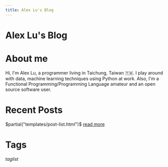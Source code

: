```yaml
---
title: Alex Lu's Blog
---
```


# Alex Lu's Blog

# About me
Hi, I'm Alex Lu, a programmer living in Taichung, Taiwan 🇹🇼.
I play around with data, machine learning techniques using Python at work.
Also, I'm a Functional Programming/Programming Language amateur and an open source software user.


# Recent Posts
$partial("templates/post-list.html")$
[read more](/archive.html)

# Tags

$taglist$
